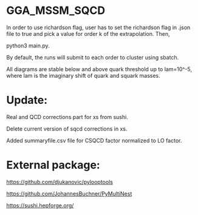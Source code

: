 # GGA_MSSM_SQCD

In order to use richardson flag, user has to set the richardson flag in .json file to true and pick a value for order k of the extrapolation. Then,

python3 main.py.

By default, the runs will submit to each order to cluster using sbatch.

All diagrams are stable below and above quark threshold up to lam=10^-5, where lam is the imaginary shift of quark and squark masses.

# Update: 

Real and QCD corrections part for xs from sushi.

Delete current version of sqcd corrections in xs.

Added summaryfile.csv file for CSQCD factor normalized to LO factor. 

# External package:

https://github.com/djukanovic/pylooptools

https://github.com/JohannesBuchner/PyMultiNest

https://sushi.hepforge.org/